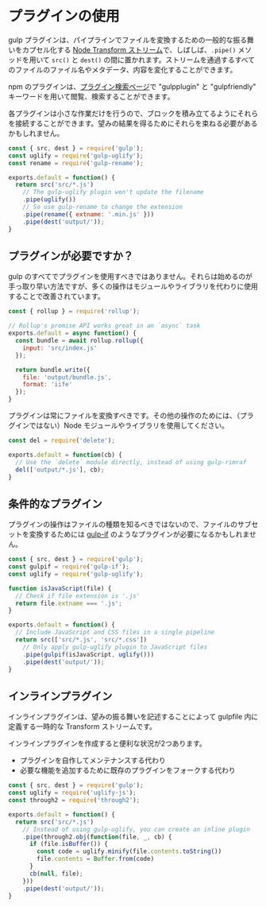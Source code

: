 <!-- front-matter
id: using-plugins
title: Using Plugins
hide_title: true
sidebar_label: Using Plugins
-->

# プラグインの使用

gulp プラグインは、パイプラインでファイルを変換するための一般的な振る舞いをカプセル化する [Node Transform ストリーム][through2-docs]で、しばしば、`.pipe()` メソッドを用いて `src()` と `dest()` の間に置かれます。ストリームを通過するすべてのファイルのファイル名やメタデータ、内容を変化することができます。

npm のプラグインは、[プラグイン検索ページ][gulp-plugin-site]で "gulpplugin" と "gulpfriendly" キーワードを用いて閲覧、検索することができます。

各プラグインは小さな作業だけを行うので、ブロックを積み立てるようにそれらを接続することができます。望みの結果を得るためにそれらを束ねる必要があるかもしれません。

```js
const { src, dest } = require('gulp');
const uglify = require('gulp-uglify');
const rename = require('gulp-rename');

exports.default = function() {
  return src('src/*.js')
    // The gulp-uglify plugin won't update the filename
    .pipe(uglify())
    // So use gulp-rename to change the extension
    .pipe(rename({ extname: '.min.js' }))
    .pipe(dest('output/'));
}
```

## プラグインが必要ですか？

gulp のすべてでプラグインを使用すべきではありません。それらは始めるのが手っ取り早い方法ですが、多くの操作はモジュールやライブラリを代わりに使用することで改善されています。

```js
const { rollup } = require('rollup');

// Rollup's promise API works great in an `async` task
exports.default = async function() {
  const bundle = await rollup.rollup({
    input: 'src/index.js'
  });

  return bundle.write({
    file: 'output/bundle.js',
    format: 'iife'
  });
}
```

プラグインは常にファイルを変換すべきです。その他の操作のためには、（プラグインではない）Node モジュールやライブラリを使用してください。

```js
const del = require('delete');

exports.default = function(cb) {
  // Use the `delete` module directly, instead of using gulp-rimraf
  del(['output/*.js'], cb);
}
```

## 条件的なプラグイン

プラグインの操作はファイルの種類を知るべきではないので、ファイルのサブセットを変換するためには [gulp-if][gulp-if-package] のようなプラグインが必要になるかもしれません。

```js
const { src, dest } = require('gulp');
const gulpif = require('gulp-if');
const uglify = require('gulp-uglify');

function isJavaScript(file) {
  // Check if file extension is '.js'
  return file.extname === '.js';
}

exports.default = function() {
  // Include JavaScript and CSS files in a single pipeline
  return src(['src/*.js', 'src/*.css'])
    // Only apply gulp-uglify plugin to JavaScript files
    .pipe(gulpif(isJavaScript, uglify()))
    .pipe(dest('output/'));
}
```

## インラインプラグイン

インラインプラグインは、望みの振る舞いを記述することによって gulpfile 内に定義する一時的な Transform ストリームです。

インラインプラグインを作成すると便利な状況が2つあります。
* プラグインを自作してメンテナンスする代わり
* 必要な機能を追加するために既存のプラグインをフォークする代わり

```js
const { src, dest } = require('gulp');
const uglify = require('uglify-js');
const through2 = require('through2');

exports.default = function() {
  return src('src/*.js')
    // Instead of using gulp-uglify, you can create an inline plugin
    .pipe(through2.obj(function(file, _, cb) {
      if (file.isBuffer()) {
        const code = uglify.minify(file.contents.toString())
        file.contents = Buffer.from(code)
      }
      cb(null, file);
    }))
    .pipe(dest('output/'));
}
```

[gulp-plugin-site]: https://gulpjs.com/plugins/
[through2-docs]: https://github.com/rvagg/through2
[gulp-if-package]: https://www.npmjs.com/package/gulp-if

